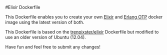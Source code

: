 #Elixir Dockerfile

This Dockerfile enables you to create your own [Elixir](http://www.elixir-lang.org) and [Erlang OTP](http://www.erlang.org/) docker image using the latest version of both.

This Dockerfile is based on the [trenpixster/elixir](https://hub.docker.com/r/trenpixster/elixir/) Dockerfile but modified to use an older version of Ubuntu (12.04).

Have fun and feel free to submit any changes!
